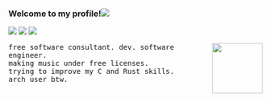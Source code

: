 ### Welcome to my profile!<a href="https://github.com/404"><img src="https://user-images.githubusercontent.com/73097560/115834477-dbab4500-a447-11eb-908a-139a6edaec5c.gif"></a>

<a href="https://www.ballasi.com"><img src="https://img.shields.io/badge/website-brightgreen?&style=for-the-badge&logo=link"></img></a>
<a href="https://www.linkedin.com/in/ballasi/"><img src="https://img.shields.io/badge/linkedin-0077B5?style=for-the-badge&logo=linkedin&logoColor=white"></img></a>
<a href="https://poems.ballasi.com"><img src="https://img.shields.io/badge/poems-purple?&style=for-the-badge"></img></a>

<img align="right" src="https://cdn.discordapp.com/attachments/414542714365935626/918387026364084254/unknown.png" width="100px">

<samp>
  free software consultant. dev. software engineer.<br>
  making music under free licenses.<br>
  trying to improve my C and Rust skills.<br>
  arch user btw.
</samp>
